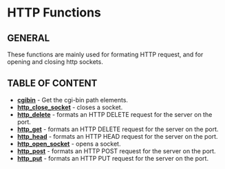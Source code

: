# HTTP Functions

## GENERAL

These functions are mainly used for formating HTTP request, and for opening and closing http sockets.

## TABLE OF CONTENT

- **[cgibin](cgibin.md)** - Get the cgi-bin path elements.
- **[http_close_socket](http_close_socket.md)** - closes a socket.
- **[http_delete](http_delete.md)** - formats an HTTP DELETE request for the server on the port.
- **[http_get](http_get.md)** - formats an HTTP DELETE request for the server on the port.
- **[http_head](http_head.md)** - formats an HTTP HEAD request for the server on the port.
- **[http_open_socket](http_open_socket.md)** - opens a socket.
- **[http_post](http_post.md)** - formats an HTTP POST request for the server on the port.
- **[http_put](http_put.md)** - formats an HTTP PUT request for the server on the port.